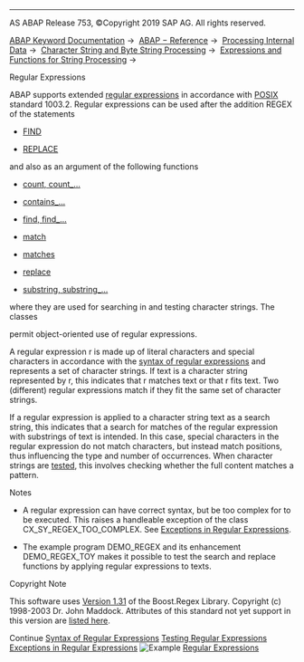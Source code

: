   

* * *

AS ABAP Release 753, ©Copyright 2019 SAP AG. All rights reserved.

[ABAP Keyword Documentation](https://help.sap.com/doc/abapdocu_753_index_htm/7.53/en-US/abenabap.htm) →  [ABAP − Reference](https://help.sap.com/doc/abapdocu_753_index_htm/7.53/en-US/abenabap_reference.htm) →  [Processing Internal Data](https://help.sap.com/doc/abapdocu_753_index_htm/7.53/en-US/abenabap_data_working.htm) →  [Character String and Byte String Processing](https://help.sap.com/doc/abapdocu_753_index_htm/7.53/en-US/abenabap_data_string.htm) →  [Expressions and Functions for String Processing](https://help.sap.com/doc/abapdocu_753_index_htm/7.53/en-US/abenstring_processing_expr_func.htm) → 

Regular Expressions

ABAP supports extended [regular expressions](https://help.sap.com/doc/abapdocu_753_index_htm/7.53/en-US/abenregular_expression_glosry.htm "Glossary Entry") in accordance with [POSIX](http://www.pasc.org/) standard 1003.2. Regular expressions can be used after the addition REGEX of the statements

-   [FIND](https://help.sap.com/doc/abapdocu_753_index_htm/7.53/en-US/abapfind_pattern.htm)

-   [REPLACE](https://help.sap.com/doc/abapdocu_753_index_htm/7.53/en-US/abapreplace_in_pattern.htm)

and also as an argument of the following functions

-   [count, count\_...](https://help.sap.com/doc/abapdocu_753_index_htm/7.53/en-US/abencount_functions.htm)

-   [contains\_...](https://help.sap.com/doc/abapdocu_753_index_htm/7.53/en-US/abencontains_functions.htm)

-   [find, find\_...](https://help.sap.com/doc/abapdocu_753_index_htm/7.53/en-US/abensearch_functions.htm)

-   [match](https://help.sap.com/doc/abapdocu_753_index_htm/7.53/en-US/abenmatch_functions.htm)

-   [matches](https://help.sap.com/doc/abapdocu_753_index_htm/7.53/en-US/abenmatches_functions.htm)

-   [replace](https://help.sap.com/doc/abapdocu_753_index_htm/7.53/en-US/abenreplace_functions.htm)

-   [substring, substring\_...](https://help.sap.com/doc/abapdocu_753_index_htm/7.53/en-US/abensubstring_functions.htm)

where they are used for searching in and testing character strings. The classes

permit object-oriented use of regular expressions.

A regular expression r is made up of literal characters and special characters in accordance with the [syntax of regular expressions](https://help.sap.com/doc/abapdocu_753_index_htm/7.53/en-US/abenregex_syntax.htm) and represents a set of character strings. If text is a character string represented by r, this indicates that r matches text or that r fits text. Two (different) regular expressions match if they fit the same set of character strings.

If a regular expression is applied to a character string text as a search string, this indicates that a search for matches of the regular expression with substrings of text is intended. In this case, special characters in the regular expression do not match characters, but instead match positions, thus influencing the type and number of occurrences. When character strings are [tested](https://help.sap.com/doc/abapdocu_753_index_htm/7.53/en-US/abenregex_test.htm), this involves checking whether the full content matches a pattern.

Notes

-   A regular expression can have correct syntax, but be too complex for to be executed. This raises a handleable exception of the class CX\_SY\_REGEX\_TOO\_COMPLEX. See [Exceptions in Regular Expressions](https://help.sap.com/doc/abapdocu_753_index_htm/7.53/en-US/abenregex_exceptions.htm).

-   The example program DEMO\_REGEX and its enhancement DEMO\_REGEX\_TOY makes it possible to test the search and replace functions by applying regular expressions to texts.

Copyright Note

This software uses [Version 1.31](http://www.boost.org/doc/libs/1_31_0/libs/regex/doc/index.html) of the Boost.Regex Library. Copyright (c) 1998-2003 Dr. John Maddock. Attributes of this standard not yet support in this version are [listed here](http://www.boost.org/doc/libs/1_31_0/libs/regex/doc/standards.html).

Continue
[Syntax of Regular Expressions](https://help.sap.com/doc/abapdocu_753_index_htm/7.53/en-US/abenregex_syntax.htm)
[Testing Regular Expressions](https://help.sap.com/doc/abapdocu_753_index_htm/7.53/en-US/abenregex_test.htm)
[Exceptions in Regular Expressions](https://help.sap.com/doc/abapdocu_753_index_htm/7.53/en-US/abenregex_exceptions.htm)
![Example](exa.gif "Example") [Regular Expressions](https://help.sap.com/doc/abapdocu_753_index_htm/7.53/en-US/abenregex_abexa.htm)